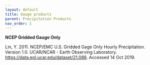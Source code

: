 ```yaml
---
layout: default
title: Gauge products
parent: Precipitation Products
nav_order: 1
---
```


__NCEP Gridded Gauge Only__

Lin, Y. 2011. NCEP/EMC U.S. Gridded Gage Only Hourly Precipitation. Version 1.0. UCAR/NCAR - Earth Observing Laboratory. https://data.eol.ucar.edu/dataset/21.088. Accessed 14 Oct 2019.

